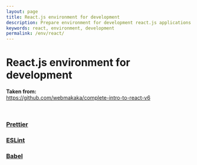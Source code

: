 ```yaml
---
layout: page
title: React.js environment for development
description: Prepare environment for development react.js applications
keywords: react, environment, development
permalink: /env/react/
---
```


# React.js environment for development

**Taken from:**  
https://github.com/webmakaka/complete-intro-to-react-v6

<br/>

### <a href="/env/prettier/">Prettier</a>

### <a href="/env/eslint/react/">ESLint</a>

### <a href="/env/eslint/babel/">Babel</a>
